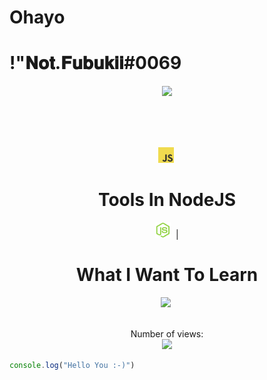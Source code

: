 # Ohayo

# !"𝐍𝐨𝐭.𝐅𝐮𝐛𝐮𝐤𝐢𝐢#0069
<p align="center">
  <img src="https://discord.c99.nl/widget/theme-2/626165240056250369.png">
</p><br/><br/><br/>

<p align="center"> 
  <code><img height="25" src="https://raw.githubusercontent.com/github/explore/80688e429a7d4ef2fca1e82350fe8e3517d3494d/topics/javascript/javascript.png"></code>&nbsp; 
</p>

<h1 align="center">Tools In NodeJS</h1>
<p align="center">
    <code><img height="25" src="https://raw.githubusercontent.com/devicons/devicon/master/icons/nodejs/nodejs-original.svg"></code>&nbsp; |
</p>

<h1 align="center">What I Want To Learn</h1>
<p align="center">
    <code><img height="25" src="https://image.flaticon.com/icons/png/512/154/154878.png"></code>&nbsp;
</p>


<p align="center">
    <br>Number of views: <br>
    <img src="https://profile-counter.glitch.me/GayarraFrost/count.svg" />
</p>


```js
console.log("Hello You :-)")
```
